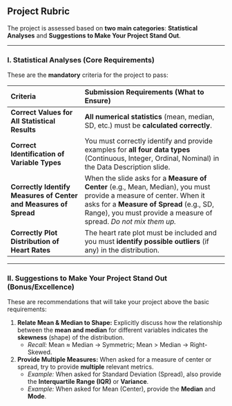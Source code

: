 ## Project Rubric

The project is assessed based on **two main categories**: **Statistical Analyses** and **Suggestions to Make Your Project Stand Out**.

---

### I. Statistical Analyses (Core Requirements)

These are the **mandatory** criteria for the project to pass:

| Criteria | Submission Requirements (What to Ensure) |
| :--- | :--- |
| **Correct Values for All Statistical Results** | **All numerical statistics** (mean, median, SD, etc.) must be **calculated correctly**. |
| **Correct Identification of Variable Types** | You must correctly identify and provide examples for **all four data types** (Continuous, Integer, Ordinal, Nominal) in the Data Description slide. |
| **Correctly Identify Measures of Center and Measures of Spread** | When the slide asks for a **Measure of Center** (e.g., Mean, Median), you must provide a measure of center. When it asks for a **Measure of Spread** (e.g., SD, Range), you must provide a measure of spread. *Do not mix them up.* |
| **Correctly Plot Distribution of Heart Rates** | The heart rate plot must be included and you must **identify possible outliers** (if any) in the distribution. |

---

### II. Suggestions to Make Your Project Stand Out (Bonus/Excellence)

These are recommendations that will take your project above the basic requirements:

1.  **Relate Mean & Median to Shape:** Explicitly discuss how the relationship between the **mean and median** for different variables indicates the **skewness** (shape) of the distribution.
    * *Recall:* Mean $\approx$ Median $\rightarrow$ Symmetric; Mean $>$ Median $\rightarrow$ Right-Skewed.
2.  **Provide Multiple Measures:** When asked for a measure of center or spread, try to provide **multiple** relevant metrics.
    * *Example:* When asked for Standard Deviation (Spread), also provide the **Interquartile Range (IQR)** or **Variance**.
    * *Example:* When asked for Mean (Center), provide the **Median** and **Mode**.